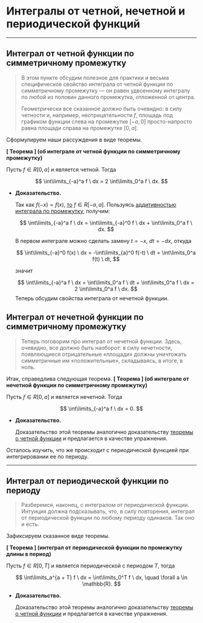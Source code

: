 # Интегралы от четной, нечетной и периодической функций

---

## Интеграл от четной функции по симметричному промежутку

> В этом пункте обсудим полезное для практики и весьма специфическое свойство интеграла от четной функции по симметричному промежутку — он равен удвоенному интегралу по любой из половин данного промежутка, отложенной от центра.
> 
> 
> Геометрически все сказанное должно быть очевидно: в силу четности и, например, неотрицательности $f$, площадь под графиком функции слева на промежутке $[-a, 0]$ просто-напросто равна площади справа на промежутке $[0, a]$.
> 

Сформулируем наши рассуждения в виде теоремы.


**[ Теорема ] (об интеграле от четной функции по симметричному промежутку)**

Пусть $f \in R[0, a]$ и является четной. Тогда

$$
\int\limits_{-a}^a f \ dx = 2 \int\limits_0^a f \ dx.
$$

- **Доказательство.**
    
    Так как $f(-x) = f(x)$, [то](https://www.notion.so/8-1cf50c8be4948166acebf07d438bc446?pvs=21) $f \in R[-a, a]$. Пользуясь [аддитивностью интеграла по промежутку](https://www.notion.so/9-1cf50c8be49481eaac22d2c775902e19?pvs=21), получим:
    
    $$
    \int\limits_{-a}^a f \ dx = \int\limits_{-a}^0 f \ dx + \int\limits_0^a f \ dx.
    $$
    
    В первом интеграле можно сделать замену $t = -x$, $dt = -dx$, откуда
    
    $$
    \int\limits_{-a}^0 f(x) \  dx = -\int\limits_{a}^0 f(-t) \  dt = \int\limits_0^a f(t) \ dt,
    $$
    
    значит
    
    $$
    \int\limits_{-a}^a f \  dx = \int\limits_0^a f \ dt + \int\limits_0^a f \  dx = 2 \int\limits_0^a f \  dx.
    $$
Теперь обсудим свойства интеграла от нечетной функции.
## Интеграл от нечетной функции по симметричному промежутку

> Теперь поговорим про интеграл от нечетной функции. Здесь, очевидно, все должно быть наоборот: в силу нечетности, появляющиеся отрицательные «площади» должны уничтожать симметричные им «положительные», складываясь, в итоге, в ноль.
> 

Итак, справедлива следующая теорема.
**[ Теорема ] (об интеграле от нечетной функции по симметричному промежутку)**

Пусть $f \in R[0, a]$ и является нечетной. Тогда

$$
\int\limits_{-a}^a f \ dx = 0.
$$

- **Доказательство.**
    
    Доказательство этой теоремы аналогично доказательству [теоремы о четной функции](https://www.notion.so/13-1cf50c8be4948172a540e20f00405adf?pvs=21) и предлагается в качестве упражнения.
    
Осталось изучить, что же происходит с периодической функцией при интегрировании ее по периоду.

---

## Интеграл от периодической функции по периоду

> Разберемся, наконец, с интегралом от периодической функции. Интуиция должна подсказывать, что, в силу повторения, интеграл от периодической функции по любому периоду одинаков. Так оно и есть.
> 

Зафиксируем сказанное виде теоремы.


**[ Теорема ] (интеграл от периодической функции по промежутку длины в период)**

Пусть $f \in R[0, T]$ и является периодической с периодом $T$, тогда

$$
\int\limits_a^{a + T} f \ dx = \int\limits_0^T f \ dx, \quad \forall a \in \mathbb{R}.
$$

- **Доказательство.**
    
    Доказательство этой теоремы аналогично доказательству [теоремы о четной функции](https://www.notion.so/13-1cf50c8be4948172a540e20f00405adf?pvs=21) и предлагается в качестве упражнения.
    
